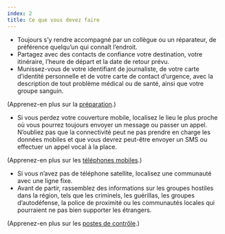 ```yaml
---
index: 2
title: Ce que vous devez faire
---
```

* Toujours s’y rendre accompagné par un collègue ou un réparateur, de préférence quelqu’un qui connaît l’endroit.
* Partagez avec des contacts de confiance votre destination, votre itinéraire, l’heure de départ et la date de retour prévu.
* Munissez-vous de votre identifiant de journaliste, de votre carte d’identité personnelle et de votre carte de contact d’urgence, avec la description de tout problème médical ou de santé, ainsi que votre groupe sanguin.

(Apprenez-en plus sur la [préparation](umbrella://travel/preparation).) 

* Si vous perdez votre couverture mobile, localisez le lieu le plus proche où vous pourrez toujours envoyer un message ou passer un appel. N’oubliez pas que la connectivité peut ne pas prendre en charge les données mobiles et que vous devrez peut-être envoyer un SMS ou effectuer un appel vocal à la place.

(Apprenez-en plus sur les [téléphones mobiles](umbrella://communications/mobile-phones/beginner).)

* Si vous n’avez pas de téléphone satellite, localisez une communauté avec une ligne fixe.
* Avant de partir, rassemblez des informations sur les groupes hostiles dans la région, tels que les criminels, les guérillas, les groupes d’autodéfense, la police de proximité ou les communautés locales qui pourraient ne pas bien supporter les étrangers.

(Apprenez-en plus sur les [postes de contrôle](umbrella://travel/checkpoints).)